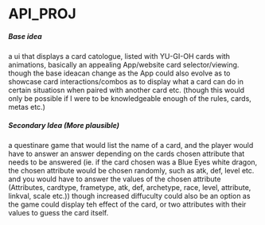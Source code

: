 # API_PROJ


##### Base idea
a ui that displays a card catologue, listed with YU-GI-OH cards with animations, basically an appealing App/website card selector/viewing.
though the base ideacan change as the App could also evolve as to showcase card interactions/combos as to display what a card can do in certain situatiosn when paired with another card etc. (though this would only be possible if I were to be knowledgeable enough of the rules, cards, metas etc.)



##### Secondary Idea (More plausible)
a questinare game that would list the name of a card, and the player would have to answer an answer depending on the cards chosen attribute that needs to be answered (ie. if the card chosen was a Blue Eyes white dragon, the chosen attribute would be chosen randomly, such as atk, def, level etc. and you would have to answer the values of the chosen attribute (Attributes, cardtype, frametype, atk, def, archetype, race, level, attribute, linkval, scale etc.)) though increased diffuculty could also be an option as the game could display teh effect of the card, or two attributes with their values to guess the card itself.
